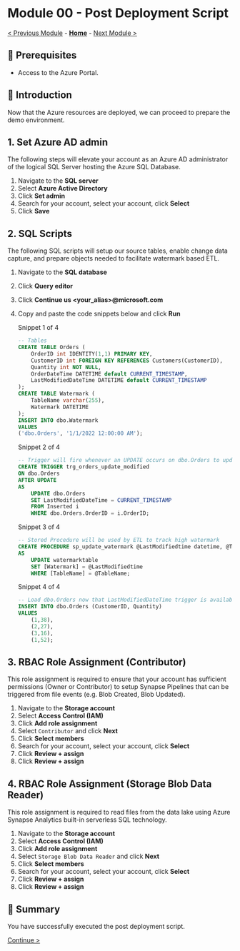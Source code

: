 # Module 00 - Post Deployment Script

 [< Previous Module](../modules/module00.md) - **[Home](../README.md)** - [Next Module >](../modules/module01a.md)

## :thinking: Prerequisites

* Access to the Azure Portal.

## :loudspeaker: Introduction

Now that the Azure resources are deployed, we can proceed to prepare the demo environment.

## 1. Set Azure AD admin

The following steps will elevate your account as an Azure AD administrator of the logical SQL Server hosting the Azure SQL Database.

1. Navigate to the **SQL server**
2. Select **Azure Active Directory**
3. Click **Set admin**
4. Search for your account, select your account, click **Select** 
5. Click **Save**

## 2. SQL Scripts

The following SQL scripts will setup our source tables, enable change data capture, and prepare objects needed to facilitate watermark based ETL.

1. Navigate to the **SQL database**
2. Click **Query editor**
3. Click **Continue us <your_alias>@microsoft.com**
4. Copy and paste the code snippets below and click **Run**

    Snippet 1 of 4
    ```sql
    -- Tables
    CREATE TABLE Orders (
        OrderID int IDENTITY(1,1) PRIMARY KEY,
        CustomerID int FOREIGN KEY REFERENCES Customers(CustomerID),
        Quantity int NOT NULL,
        OrderDateTime DATETIME default CURRENT_TIMESTAMP,
        LastModifiedDateTime DATETIME default CURRENT_TIMESTAMP
    );
    CREATE TABLE Watermark (
        TableName varchar(255),
        Watermark DATETIME
    );
    INSERT INTO dbo.Watermark
    VALUES
    ('dbo.Orders', '1/1/2022 12:00:00 AM');
    ```

    Snippet 2 of 4
    ```sql
    -- Trigger will fire whenever an UPDATE occurs on dbo.Orders to update LastModifiedDateTime
    CREATE TRIGGER trg_orders_update_modified
    ON dbo.Orders
    AFTER UPDATE 
    AS
        UPDATE dbo.Orders
        SET LastModifiedDateTime = CURRENT_TIMESTAMP
        FROM Inserted i
        WHERE dbo.Orders.OrderID = i.OrderID;
    ```

    Snippet 3 of 4
    ```sql
    -- Stored Procedure will be used by ETL to track high watermark
    CREATE PROCEDURE sp_update_watermark @LastModifiedtime datetime, @TableName varchar(50)
    AS
        UPDATE watermarktable
        SET [Watermark] = @LastModifiedtime
        WHERE [TableName] = @TableName;
    ```

    Snippet 4 of 4
    ```sql
    -- Load dbo.Orders now that LastModifiedDateTime trigger is available
    INSERT INTO dbo.Orders (CustomerID, Quantity)
    VALUES
        (1,38),
        (2,27),
        (3,16),
        (1,52);
    ```

## 3. RBAC Role Assignment (Contributor)

This role assignment is required to ensure that your account has sufficient permissions (Owner or Contributor) to setup Synapse Pipelines that can be triggered from file events (e.g. Blob Created, Blob Updated).

1. Navigate to the **Storage account**
2. Select **Access Control (IAM)**
3. Click **Add role assignment**
4. Select `Contributor` and click **Next**
5. Click **Select members**
6. Search for your account, select your account, click **Select** 
7. Click **Review + assign**
8. Click **Review + assign**

## 4. RBAC Role Assignment (Storage Blob Data Reader)

This role assignment is required to read files from the data lake using Azure Synapse Analytics built-in serverless SQL technology.

1. Navigate to the **Storage account**
2. Select **Access Control (IAM)**
3. Click **Add role assignment**
4. Select `Storage Blob Data Reader` and click **Next**
5. Click **Select members**
6. Search for your account, select your account, click **Select** 
7. Click **Review + assign**
8. Click **Review + assign**

## :tada: Summary

You have successfully executed the post deployment script.

[Continue >](../modules/module01a.md)